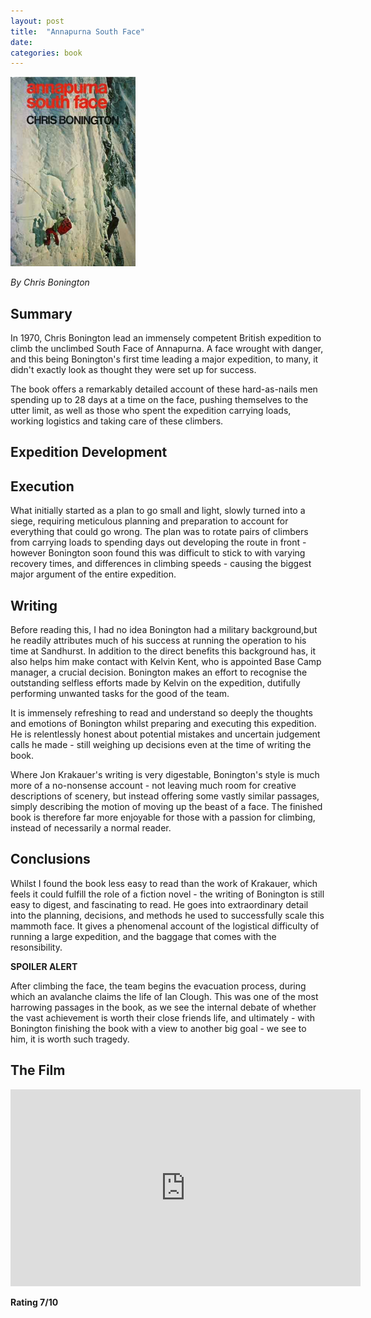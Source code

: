 ```yaml
---
layout: post
title:  "Annapurna South Face"
date:   
categories: book
---
```

<img class='left-align' src='/images/books/annapurna.jpg' width='200' />

*By Chris Bonington*

## Summary

In 1970, Chris Bonington lead an immensely competent British expedition to climb
the unclimbed South Face of Annapurna. A face wrought with danger, and this being
Bonington's first time leading a major expedition, to many, it didn't exactly look
as thought they were set up for success.

The book offers a remarkably detailed account of these hard-as-nails men spending
up to 28 days at a time on the face, pushing themselves to the utter limit, as well
as those who spent the expedition carrying loads, working logistics and taking care
of these climbers.

## Expedition Development

## Execution

What initially started as a plan to go small and light, slowly turned into a siege,
requiring meticulous planning and preparation to account for everything that could
go wrong. The plan was to rotate pairs of climbers from carrying loads to spending
days out developing the route in front - however Bonington soon found this was difficult
to stick to with varying recovery times, and differences in climbing speeds - causing
the biggest major argument of the entire expedition.


## Writing

Before reading this, I had no idea Bonington had a military background,but he readily attributes much of his success at running the
operation to his time at Sandhurst. In addition to the direct
benefits this background has, it also helps him make contact
with Kelvin Kent, who is appointed Base Camp manager, a crucial decision.
Bonington makes an effort to recognise the outstanding selfless efforts made
by Kelvin on the expedition, dutifully performing unwanted tasks for the good
of the team.

It is immensely refreshing to read and understand so deeply the thoughts and emotions
of Bonington whilst preparing and executing this expedition. He is relentlessly honest 
about potential mistakes and uncertain judgement calls he made - still weighing up decisions
even at the time of writing the book.

Where Jon Krakauer's writing is very digestable, Bonington's style is much more of a
no-nonsense account - not leaving much room for creative descriptions of scenery, but
instead offering some vastly similar passages, simply describing the motion of moving
up the beast of a face. The finished book is therefore far more enjoyable for those
with a passion for climbing, instead of necessarily a normal reader.

## Conclusions

Whilst I found the book less easy to read than the work of Krakauer, which feels
it could fulfill the role of a fiction novel - the writing of Bonington is still
easy to digest, and fascinating to read. He goes into extraordinary detail into
the planning, decisions, and methods he used to successfully scale this mammoth
face. It gives a phenomenal account of the logistical difficulty of running a large
expedition, and the baggage that comes with the resonsibility.

**SPOILER ALERT**

After climbing the face, the team begins the evacuation process, during which an avalanche
claims the life of Ian Clough. This was one of the most harrowing passages in the book, as
we see the internal debate of whether the vast achievement is worth their close friends life,
and ultimately - with Bonington finishing the book with a view to another big goal - we see
to him, it is worth such tragedy. 

## The Film

<iframe width="560" height="315" src="https://www.youtube.com/embed/ASs95G49OjI" frameborder="0" allowfullscreen></iframe>

**Rating 7/10**



